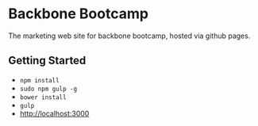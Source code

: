 # Backbone Bootcamp

The marketing web site for backbone bootcamp, hosted via github pages.


## Getting Started
* `npm install`
* `sudo npm gulp -g`
* `bower install`
* `gulp`
* [http://localhost:3000](http://localhost:3000)